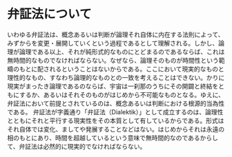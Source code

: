 # 弁証法について

いわゆる弁証法は、概念あるいは判断が論理それ自体に内在する法則によって、みずからを変更・展開していくという過程であるとして理解される。しかし、論理が論理である以上、それが純形式的なものにとどまるのであるならば、これは無時間的なものでなければならない。なぜなら、論理そのものが時間性という範疇のもとに配されるということはないからである。ここにおいて現実的なものと理性的なもの、すなわち論理的なものとの一致を考えることはできない。かりに現実がまったき論理であるのならば、宇宙は一刹那のうちにその開闢と終結をともにするか、あるいはそれそのものがはじめから不可能なものとなる。ゆえに、弁証法において前提とされているのは、概念あるいは判断における根源的当為性である。
弁証法が字義通り「弁証法（Dialektik）」として成立するのは、論理性とともにそれと平行する現実性をその本質として有しているからである。形式はそれ自体では変化、ましてや発展することなどはない。はじめからそれは永遠の相のもとにあり、時間を超越しているという意味で無時間的なのであるからして、弁証法は必然的に現実的でなければならない。
 
